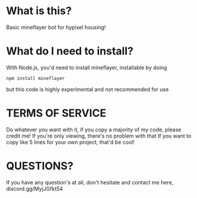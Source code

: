 # What is this?
Basic mineflayer bot for hypixel housing!

# What do I need to install?
With Node.js, you'd need to install mineflayer, installable by doing
```
npm install mineflayer
```
but this code is highly experimental and not recommended for use

# TERMS OF SERVICE
Do whatever you want with it, if you copy a majority of my code, please credit me!
If you're only viewing, there's no problem with that
If you want to copy like 5 lines for your own project, that'd be cool!

# QUESTIONS?
If you have any question's at all, don't hesitate and contact me here, discord.gg/MyjJGfkt54
